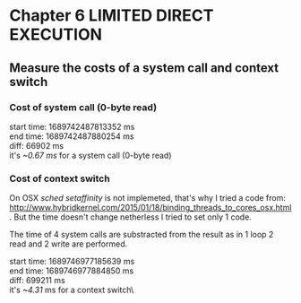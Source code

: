# Chapter 6 LIMITED DIRECT EXECUTION

## Measure the costs of a system call and context switch

### Cost of system call (0-byte read)

start time: 1689742487813352 ms\
end time: 1689742487880254 ms\
diff: 66902 ms\
it's *~0.67 ms* for a system call (0-byte read)

### Cost of context switch

On OSX *sched setaffinity* is not implemeted, that's why I tried a code from: http://www.hybridkernel.com/2015/01/18/binding_threads_to_cores_osx.html.
But the time doesn't change netherless I tried to set only 1 code.

The time of 4 system calls are substracted from the result as in 1 loop 2 read and 2 write are performed.

start time: 1689746977185639 ms\
end time: 1689746977884850 ms\
diff: 699211 ms\
it's *~4.31* ms for a context switch\
